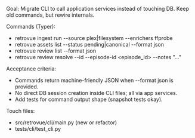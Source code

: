 Goal: Migrate CLI to call application services instead of touching DB. Keep old commands, but rewire internals.

Commands (Typer):

- retrovue ingest run --source plex|filesystem --enrichers ffprobe
- retrovue assets list --status pending|canonical --format json
- retrovue review list --format json
- retrovue review resolve --id <id> --episode-id <episode_id> --notes "..."

Acceptance criteria:

- Commands return machine-friendly JSON when --format json is provided.
- No direct DB session creation inside CLI files; all via app services.
- Add tests for command output shape (snapshot tests okay).

Touch files:

- src/retrovue/cli/main.py (new or refactor)
- tests/cli/test_cli.py
